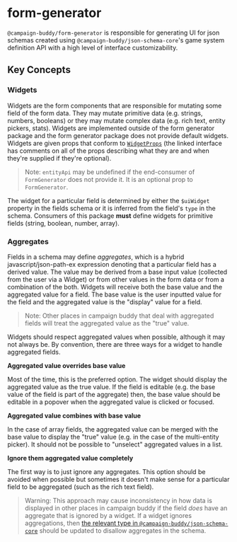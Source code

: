 # form-generator

`@campaign-buddy/form-generator` is responsible for generating UI for json schemas created using `@campaign-buddy/json-schema-core`'s game system definition API with a high level of interface customizability.

## Key Concepts

### Widgets

Widgets are the form components that are responsible for mutating some field of the form data. They may mutate primitive data (e.g. strings, numbers, booleans) or they may mutate complex data (e.g. rich text, entity pickers, stats). Widgets are implemented outside of the form generator package and the form generator package does not provide default widgets. Widgets are given props that conform to [`WidgetProps`](./src/FormGeneratorProps.ts#L22) (the linked interface has comments on all of the props describing what they are and when they're supplied if they're optional).

> Note: `entityApi` may be undefined if the end-consumer of `FormGenerator` does not provide it. It is an optional prop to `FormGenerator`.

The widget for a particular field is determined by either the `$uiWidget` property in the fields schema or it is inferred from the field's `type` in the schema. Consumers of this package **must** define widgets for primitive fields (string, boolean, number, array).

### Aggregates

Fields in a schema may define _aggregates_, which is a hybrid javascript/json-path-ex expression denoting that a particular field has a derived value. The value may be derived from a base input value (collected from the user via a Widget) or from other values in the form data or from a combination of the both. Widgets will receive both the base value and the aggregated value for a field. The base value is the user inputted value for the field and the aggregated value is the "display" value for a field.

> Note: Other places in campaign buddy that deal with aggregated fields will treat the aggregated value as the "true" value.

Widgets should respect aggregated values when possible, although it may not always be. By convention, there are three ways for a widget to handle aggregated fields.

**Aggregated value overrides base value**

Most of the time, this is the preferred option. The widget should display the aggregated value as the true value. If the field is editable (e.g. the base value of the field is part of the aggregate) then, the base value should be editable in a popover when the aggregated value is clicked or focused.

**Aggregated value combines with base value**

In the case of array fields, the aggregated value can be merged with the base value to display the "true" value (e.g. in the case of the multi-entity picker). It should not be possible to "unselect" aggregated values in a list.

**Ignore them aggregated value completely**

The first way is to just ignore any aggregates. This option should be avoided when possible but sometimes it doesn't make sense for a particular field to be aggregated (such as the rich text field).

> Warning: This approach may cause inconsistency in how data is displayed in other places in campaign buddy if the field _does_ have an aggregate that is ignored by a widget. If a widget ignores aggregations, then [the relevant type in `@campaign-buddy/json-schema-core`](../json-schema-core/src/jsonSchemaTypes.ts) should be updated to disallow aggregates in the schema.
